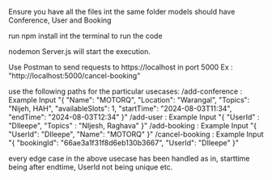 Ensure you have all the files int the same folder
models should have Conference, User and Booking 

run npm install int the terminal to run the code


nodemon Server.js will start the execution.

Use Postman to send requests to https://localhost in port 5000 
Ex : "http://localhost:5000/cancel-booking"

use the following paths for the particular usecases:
/add-conference : Example Input 
"{
    "Name": "MOTORQ",
    "Location": "Warangal",
    "Topics": "Nijeh, HAH",
    "availableSlots": 1,
    "startTime": "2024-08-03T11:34",
    "endTime": "2024-08-03T12:34"
}"
/add-user : Example Input 
"{
    "UserId" : "DIleepe",
    "Topics" : "NIjesh, Raghava"
}"
/add-booking : Example Input
"{
    "UserId": "DIleepe",
    "Name": "MOTORQ"
}"
/cancel-booking : Example Input 
"{
    "bookingId": "66ae3a1f31f8d6eb130b3667",
    "UserId": "DIleepe"
}"

every edge case in the above usecase has been handled as in, starttime being after endtime, UserId not being unique etc.


